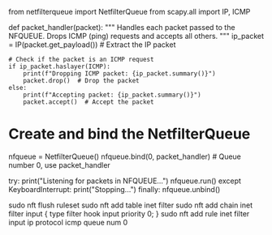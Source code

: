 from netfilterqueue import NetfilterQueue
from scapy.all import IP, ICMP

def packet_handler(packet):
    """
    Handles each packet passed to the NFQUEUE.
    Drops ICMP (ping) requests and accepts all others.
    """
    ip_packet = IP(packet.get_payload())  # Extract the IP packet

    # Check if the packet is an ICMP request
    if ip_packet.haslayer(ICMP):
        print(f"Dropping ICMP packet: {ip_packet.summary()}")
        packet.drop()  # Drop the packet
    else:
        print(f"Accepting packet: {ip_packet.summary()}")
        packet.accept()  # Accept the packet

# Create and bind the NetfilterQueue
nfqueue = NetfilterQueue()
nfqueue.bind(0, packet_handler)  # Queue number 0, use packet_handler

try:
    print("Listening for packets in NFQUEUE...")
    nfqueue.run()
except KeyboardInterrupt:
    print("Stopping...")
finally:
    nfqueue.unbind()


sudo nft flush ruleset
sudo nft add table inet filter
sudo nft add chain inet filter input { type filter hook input priority 0\; }
sudo nft add rule inet filter input ip protocol icmp queue num 0
